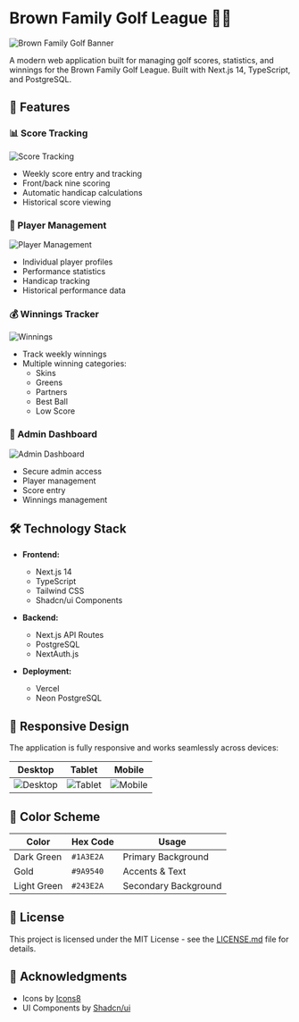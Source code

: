 # Brown Family Golf League 🏌️‍♂️

![Brown Family Golf Banner](public/golf_bg_image.jpg)

A modern web application built for managing golf scores, statistics, and winnings for the Brown Family Golf League. Built with Next.js 14, TypeScript, and PostgreSQL.

## 🌟 Features

### 📊 Score Tracking
![Score Tracking](public/screenshots/weekly_scores.png)
- Weekly score entry and tracking
- Front/back nine scoring
- Automatic handicap calculations
- Historical score viewing

### 👥 Player Management
![Player Management](public/screenshots/players.png)
- Individual player profiles
- Performance statistics
- Handicap tracking
- Historical performance data

### 💰 Winnings Tracker
![Winnings](public/screenshots/winnings.png)
- Track weekly winnings
- Multiple winning categories:
  - Skins
  - Greens
  - Partners
  - Best Ball
  - Low Score

### 🔐 Admin Dashboard
![Admin Dashboard](public/screenshots/admin.png)
- Secure admin access
- Player management
- Score entry
- Winnings management

## 🛠️ Technology Stack

- **Frontend:**
  - Next.js 14
  - TypeScript
  - Tailwind CSS
  - Shadcn/ui Components

- **Backend:**
  - Next.js API Routes
  - PostgreSQL
  - NextAuth.js

- **Deployment:**
  - Vercel
  - Neon PostgreSQL

## 📱 Responsive Design

The application is fully responsive and works seamlessly across devices:

| Desktop | Tablet | Mobile |
|---------|---------|---------|
| ![Desktop](public/screenshots/desktop.png) | ![Tablet](public/screenshots/tablet.png) | ![Mobile](public/screenshots/mobile.png) |

## 🎨 Color Scheme

| Color | Hex Code | Usage |
|-------|----------|--------|
| Dark Green | `#1A3E2A` | Primary Background |
| Gold | `#9A9540` | Accents & Text |
| Light Green | `#243E2A` | Secondary Background |

## 📝 License

This project is licensed under the MIT License - see the [LICENSE.md](LICENSE.md) file for details.

## 🙏 Acknowledgments

- Icons by [Icons8](https://icons8.com)
- UI Components by [Shadcn/ui](https://ui.shadcn.com)
